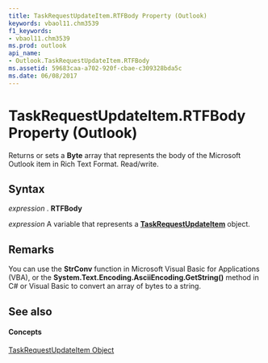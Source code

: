 ```yaml
---
title: TaskRequestUpdateItem.RTFBody Property (Outlook)
keywords: vbaol11.chm3539
f1_keywords:
- vbaol11.chm3539
ms.prod: outlook
api_name:
- Outlook.TaskRequestUpdateItem.RTFBody
ms.assetid: 59683caa-a702-920f-cbae-c309328bda5c
ms.date: 06/08/2017
---
```



# TaskRequestUpdateItem.RTFBody Property (Outlook)

Returns or sets a **Byte** array that represents the body of the Microsoft Outlook item in Rich Text Format. Read/write.


## Syntax

 _expression_ . **RTFBody**

 _expression_ A variable that represents a **[TaskRequestUpdateItem](taskrequestupdateitem-object-outlook.md)** object.


## Remarks

You can use the **StrConv** function in Microsoft Visual Basic for Applications (VBA), or the **System.Text.Encoding.AsciiEncoding.GetString()** method in C# or Visual Basic to convert an array of bytes to a string.


## See also


#### Concepts


[TaskRequestUpdateItem Object](taskrequestupdateitem-object-outlook.md)

